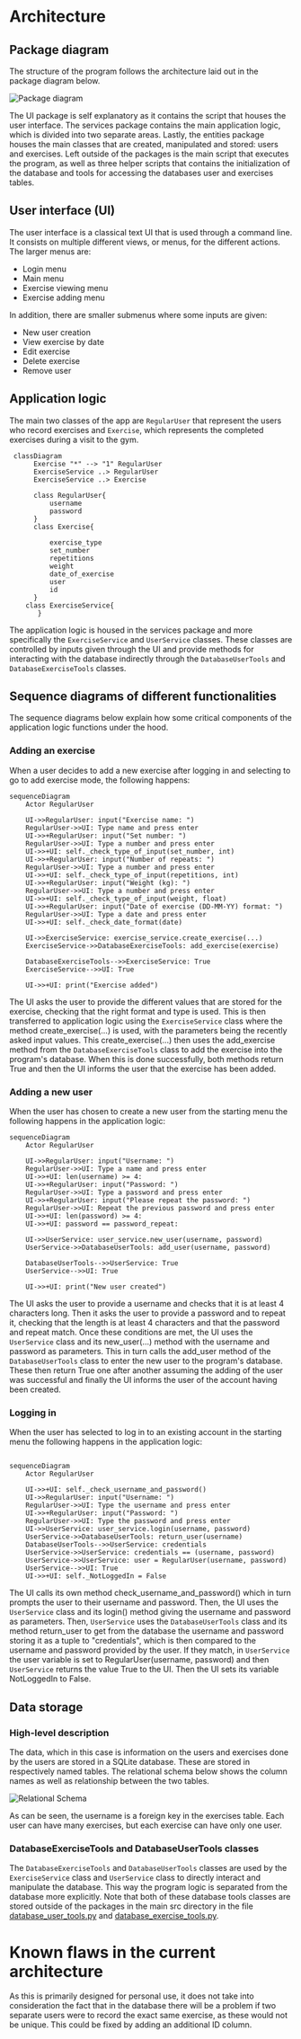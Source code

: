 # Architecture

## Package diagram

The structure of the program follows the architecture laid out in the package diagram below.

![Package diagram](https://github.com/sippohippo/ot-harjoitustyo/blob/master/dokumentaatio/packagediagram_v3.png)

The UI package is self explanatory as it contains the script that houses the user interface. The services package contains the main application logic, which is divided into two separate areas. Lastly, the entities package houses the main classes that are created, manipulated and stored: users and exercises. Left outside of the packages is the main script that executes the program, as well as three helper scripts that contains the initialization of the database and tools for accessing the databases user and exercises tables.

## User interface (UI)

The user interface is a classical text UI that is used through a command line. It consists on multiple different views, or menus, for the different actions. The larger menus are:

* Login menu
* Main menu
* Exercise viewing menu
* Exercise adding menu  

In addition, there are smaller submenus where some inputs are given:

* New user creation 
* View exercise by date 
* Edit exercise 
* Delete exercise 
* Remove user

## Application logic

The main two classes of the app are `RegularUser` that represent the users who record exercises and `Exercise`, which represents the completed exercises during a visit to the gym.

```mermaid
 classDiagram
      Exercise "*" --> "1" RegularUser
      ExerciseService ..> RegularUser
      ExerciseService ..> Exercise
     
      class RegularUser{
          username
          password
      }
      class Exercise{
          
          exercise_type
          set_number
          repetitions
          weight
          date_of_exercise
          user
          id
      }
    class ExerciseService{
       }       

```

The application logic is housed in the services package and more specifically the `ExerciseService` and `UserService` classes. These classes are controlled by inputs given through the UI and provide methods for interacting with the database indirectly through the `DatabaseUserTools` and `DatabaseExerciseTools` classes.

## Sequence diagrams of different functionalities

The sequence diagrams below explain how some critical components of the application logic functions under the hood. 

### Adding an exercise

When a user decides to add a new exercise after logging in and selecting to go to add exercise mode, the following happens:

```mermaid
sequenceDiagram
    Actor RegularUser

    UI->>RegularUser: input("Exercise name: ")
    RegularUser->>UI: Type name and press enter
    UI->>+RegularUser: input("Set number: ")
    RegularUser->>UI: Type a number and press enter
    UI->>+UI: self._check_type_of_input(set_number, int)
    UI->>+RegularUser: input("Number of repeats: ")
    RegularUser->>UI: Type a number and press enter
    UI->>+UI: self._check_type_of_input(repetitions, int)
    UI->>+RegularUser: input("Weight (kg): ")
    RegularUser->>UI: Type a number and press enter
    UI->>+UI: self._check_type_of_input(weight, float)
    UI->>+RegularUser: input("Date of exercise (DD-MM-YY) format: ")
    RegularUser->>UI: Type a date and press enter
    UI->>+UI: self._check_date_format(date)

    UI->>ExerciseService: exercise_service.create_exercise(...)
    ExerciseService->>DatabaseExerciseTools: add_exercise(exercise)

    DatabaseExerciseTools-->>ExerciseService: True
    ExerciseService-->>UI: True

    UI->>+UI: print("Exercise added")
```

The UI asks the user to provide the different values that are stored for the exercise, checking that the right format and type is used. This is then transferred to application logic using the `ExerciseService` class where the method create_exercise(...) is used, with the parameters being the recently asked input values. This create_exercise(...) then uses the add_exercise method from the `DatabaseExerciseTools` class to add the exercise into the program's database. When this is done successfully, both methods return True and then the UI informs the user that the exercise has been added.


### Adding a new user

When the user has chosen to create a new user from the starting menu the following happens in the application logic:

```mermaid
sequenceDiagram
    Actor RegularUser

    UI->>RegularUser: input("Username: ")
    RegularUser->>UI: Type a name and press enter
    UI->>+UI: len(username) >= 4:
    UI->>+RegularUser: input("Password: ")
    RegularUser->>UI: Type a password and press enter
    UI->>+RegularUser: input("Please repeat the password: ")
    RegularUser->>UI: Repeat the previous password and press enter
    UI->>+UI: len(password) >= 4:
    UI->>+UI: password == password_repeat:
    
    UI->>UserService: user_service.new_user(username, password)
    UserService->>DatabaseUserTools: add_user(username, password)

    DatabaseUserTools-->>UserService: True
    UserService-->>UI: True

    UI->>+UI: print("New user created")
```

The UI asks the user to provide a username and checks that it is at least 4 characters long. Then it asks the user to provide a password and to repeat it, checking that the length is at least 4 characters and that the password and repeat match. Once these conditions are met, the UI uses the `UserService` class and its new_user(...) method with the username and password as parameters. This in turn calls the add_user method of the `DatabaseUserTools` class to enter the new user to the program's database. These then return True one after another assuming the adding of the user was successful and finally the UI informs the user of the account having been created.

### Logging in

When the user has selected to log in to an existing account in the starting menu the following happens in the application logic:

```mermaid

sequenceDiagram
    Actor RegularUser

    UI->>+UI: self._check_username_and_password()
    UI->>RegularUser: input("Username: ")
    RegularUser->>UI: Type the username and press enter
    UI->>+RegularUser: input("Password: ")
    RegularUser->>UI: Type the password and press enter
    UI->>UserService: user_service.login(username, password)
    UserService->>DatabaseUserTools: return_user(username)
    DatabaseUserTools-->>UserService: credentials
    UserService->>UserService: credentials == (username, password)
    UserService->>UserService: user = RegularUser(username, password)
    UserService-->>UI: True
    UI->>+UI: self._NotLoggedIn = False

```

The UI calls its own method check_username_and_password() which in turn prompts the user to their username and password. Then, the UI uses the `UserService` class and its login() method giving the username and password as parameters. Then, `UserService` uses the `DatabaseUserTools` class and its method return_user to get from the database the username and password storing it as a tuple to "credentials", which is then compared to the username and password provided by the user. If they match, in `UserService` the user variable is set to RegularUser(username, password) and then `UserService` returns the value True to the UI. Then the UI sets its variable NotLoggedIn to False.

## Data storage

### High-level description

The data, which in this case is information on the users and exercises done by the users are stored in a SQLite database. These are stored in respectively named tables. The relational schema below shows the column names as well as relationship between the two tables.

![Relational Schema](https://github.com/sippohippo/ot-harjoitustyo/blob/master/dokumentaatio/rschema.png)

As can be seen, the username is a foreign key in the exercises table. Each user can have many exercises, but each exercise can have only one user. 

### DatabaseExerciseTools and DatabaseUserTools classes

The `DatabaseExerciseTools` and `DatabaseUserTools` classes are used by the `ExerciseService` class and `UserService` class to directly interact and manipulate the database. This way the program logic is separated from the database more explicitly. Note that both of these database tools classes are stored outside of the packages in the main src directory in the file [database_user_tools.py](https://github.com/sippohippo/ot-harjoitustyo/blob/master/src/database_user_tools.py) and [database_exercise_tools.py](https://github.com/sippohippo/ot-harjoitustyo/blob/master/src/database_exercise_tools.py). 


# Known flaws in the current architecture

As this is primarily designed for personal use, it does not take into consideration the fact that in the database there will be a problem if two separate users were to record the exact same exercise, as these would not be unique. This could be fixed by adding an additional ID column.

